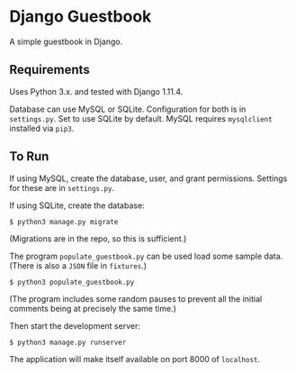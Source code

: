 # Django Guestbook

A simple guestbook in Django.

## Requirements

Uses Python 3.x. and tested with Django 1.11.4.

Database can use MySQL or SQLite. Configuration for both 
is in `settings.py`. Set to use SQLite by default. MySQL 
requires `mysqlclient` installed via `pip3`.
  
## To Run

If using MySQL, create the database, user, and grant 
permissions. Settings for these are in `settings.py`.

If using SQLite, create the database:

`$ python3 manage.py migrate`

(Migrations are in the repo, so this is
sufficient.)

The program `populate_guestbook.py` can be used
load some sample data. (There is also a
`JSON` file in `fixtures`.)

`$ python3 populate_guestbook.py`

(The program includes some random pauses to 
prevent all the initial comments being at
precisely the same time.)

Then start the development server:

`$ python3 manage.py runserver`

The application will make itself available 
on port 8000 of `localhost`.
